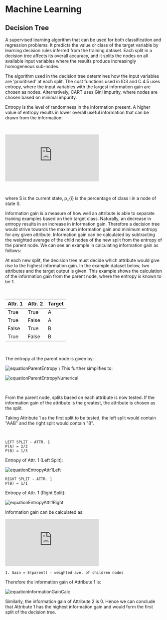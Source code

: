 # Machine Learning

## Decision Tree 
A supervised learning algorithm that can be used for both classification and regression problems. It predicts the value or class of the target variable by learning decision rules inferred from the training dataset. Each split in a decision tree affects its overall accuracy, and it splits the nodes on all available input variables where the results produce increasingly homogeneous sub-nodes.

The algorithm used in the decision tree determines how the input variables are 'prioritised' at each split. The cost functions used in ID3 and C.4.5 uses entropy, where the input variables with the largest information gain are chosen as nodes. Alternatively, CART uses Gini impurity, where nodes are chosen based on minimal impurity. 

Entropy is the level of randomness in the information present. A higher value of entropy results in lower overall useful information that can be drawn from the information: 

&nbsp;

![equationEntropy](https://latex.codecogs.com/png.latex?E%28S%29%20%3D%20%5Csum_%7Bi%3D1%7D%5E%7Bc%7D%20-%20p_%7Bi%7D%20log_%7B2%7D%28p_%7Bi%7D%29) 

&nbsp;

where S is the current state, p_{i} is the percentage of class i in a node of state S.

Information gain is a measure of how well an attribute is able to separate training examples based on their target class. Naturally, an decrease in entropy results in an increase in information gain. Therefore a decision tree would strive towards the maximum information gain and minimum entropy for any given attribute. Information gain can be calculated by subtracting the weighted average of the child nodes of the new split from the entropy of the parent node. We can see an example in calculating information gain as follows:

At each new split, the decision tree must decide which attribute would give rise to the highest information gain. In the example dataset below, two attributes and the target output is given. This example shows the calculation of the information gain from the parent node, where the entropy is known to be 1.

&nbsp;

| Attr. 1 | Attr. 2 | Target |
| --- | --- | --- |
| True | True | A |
| True | False | A |
| False | True | B |
| True | False | B |

&nbsp;

The entropy at the parent node is given by: 

![equationParentEntropy](https://latex.codecogs.com/png.latex?E&space;=&space;-\sum&space;P_{A}log_{2}(P_{A})&space;&plus;&space;P_{B}log_{2}(P_{B})) \
 This further simplifies to:
 
![equationParentEntropyNumerical](https://latex.codecogs.com/png.latex?E&space;=&space;-\sum&space;0.5log_{2}(0.5)&space;&plus;&space;0.5log_{2}(0.5)&space;=&space;1) 

&nbsp;

From the parent node, splits based on each attribute is now tested. If the information gain of the attribute is the greatest, the attribute is chosen as the split.

Taking Attribute 1 as the first split to be tested, the left split would contain "AAB" and the right split would contain "B".

&nbsp;

```
LEFT SPLIT - ATTR. 1
P(A) = 2/3
P(B) = 1/3
```

Entropy of Attr. 1 (Left Split):

![equationEntropyAttr1Left](https://latex.codecogs.com/png.latex?E_{Left,Attr.1}&space;=&space;-\sum&space;\frac{2}{3}log_{2}(\frac{2}{3})&space;&plus;&space;\frac{1}{3}log_{2}(\frac{1}{3})&space;=&space;0.9) 

```
RIGHT SPLIT - ATTR. 1
P(B) = 1/1
```

Entropy of Attr. 1 (Right Split): <br />

![equationEntropyAttr1Right](https://latex.codecogs.com/png.latex?E_{Right,Attr.1}&space;=&space;-\sum&space;1log_{2}(1)&space;=&space;0)

Information gain can be calculated as:

![equationInformationGain](https://latex.codecogs.com/png.latex?I.&space;Gain&space;=&space;E(parent)&space;-&space;weighted&space;ave.&space;of&space;children&space;nodes)

```
I. Gain = E(parent) - weighted ave. of children nodes
```

Therefore the information gain of Attribute 1 is:

![equationInformationGainCalc](https://latex.codecogs.com/png.latex?IG(Attr.1)&space;=&space;1&space;-&space;(\frac{3}{4}*0.9&space;&plus;&space;\frac{1}{4}*0)&space;=&space;0.325)


Similarly, the information gain of Attribute 2 is 0. Hence we can conclude that Attribute 1 has the highest information gain and would form the first split of the decision tree.